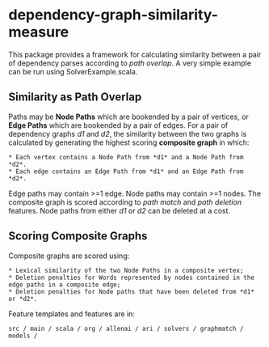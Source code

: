 dependency-graph-similarity-measure
===================================

This package provides a framework for calculating similarity between a pair of dependency parses according to *path overlap*. A very simple example can be run using SolverExample.scala.

Similarity as Path Overlap
--------------------------

Paths may be **Node Paths** which are bookended by a pair of vertices, or **Edge Paths** which are bookended by a pair of edges. For a pair of dependency graphs *d1* and *d2*, the similarity between the two graphs is calculated by generating the highest scoring **composite graph** in which:

    * Each vertex contains a Node Path from *d1* and a Node Path from *d2*.
    * Each edge contains an Edge Path from *d1* and an Edge Path from *d2*.

Edge paths may contain >=1 edge. Node paths may contain >=1 nodes. The composite graph is scored according to *path match* and *path deletion* features. Node paths from either *d1* or *d2* can be deleted at a cost.

Scoring Composite Graphs
--------------------------

Composite graphs are scored using:
    
    * Lexical similarity of the two Node Paths in a composite vertex; 
    * Deletion penalties for Words represented by nodes contained in the edge paths in a composite edge;
    * Deletion penalties for Node paths that have been deleted from *d1* or *d2*.
    
Feature templates and features are in:

    src / main / scala / org / allenai / ari / solvers / graphmatch / models / 


